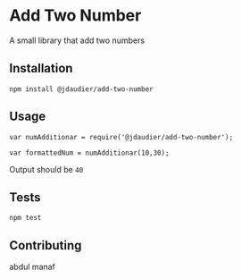 Add Two Number
=========

A small library that add two numbers

## Installation

  `npm install @jdaudier/add-two-number`

## Usage

    var numAdditionar = require('@jdaudier/add-two-number');

    var formattedNum = numAdditionar(10,30);
  
  
  Output should be `40`


## Tests

  `npm test`

## Contributing

abdul manaf